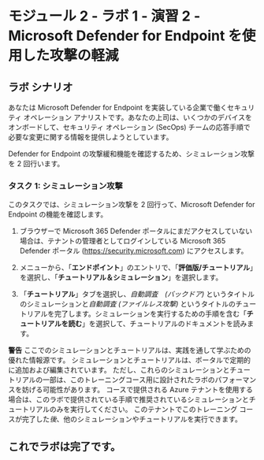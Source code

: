 ﻿# モジュール 2 - ラボ 1 - 演習 2 - Microsoft Defender for Endpoint を使用した攻撃の軽減

## ラボ シナリオ

あなたは Microsoft Defender for Endpoint を実装している企業で働くセキュリティ オペレーション アナリストです。あなたの上司は、いくつかのデバイスをオンボードして、セキュリティ オペレーション (SecOps) チームの応答手順で必要な変更に関する情報を提供しようとしています。

Defender for Endpoint の攻撃緩和機能を確認するため、シミュレーション攻撃を 2 回行います。

### タスク 1: シミュレーション攻撃

このタスクでは、シミュレーション攻撃を 2 回行って、Microsoft Defender for Endpoint の機能を確認します。

1. ブラウザーで Microsoft 365 Defender ポータルにまだアクセスしていない場合は、テナントの管理者としてログインしている Microsoft 365 Defender ポータル (https://security.microsoft.com) にアクセスします。

2. メニューから、「**エンドポイント**」のエントリで、「**評価版/チュートリアル**」を選択し、「**チュートリアル＆シミュレーション**」を選択します。

3. 「**チュートリアル**」タブを選択し、*自動調査　(バックドア)* というタイトルのシミュレーションと*自動調査 (ファイルレス攻撃)* というタイトルのチュートリアルを完了します。シミュレーションを実行するための手順を含む「**チュートリアルを読む**」を選択して、チュートリアルのドキュメントを読みます。 

**警告** ここでのシミュレーションとチュートリアルは、実践を通して学ぶための優れた情報源です。  シミュレーションとチュートリアルは、ポータルで定期的に追加および編集されています。  ただし、これらのシミュレーションとチュートリアルの一部は、このトレーニングコース用に設計されたラボのパフォーマンスを妨げる可能性があります。  コースで提供される Azure テナントを使用する場合は、このラボで提供されている手順で推奨されているシミュレーションとチュートリアルのみを実行してください。  このテナントでこのトレーニング コースが完了した*後*、他のシミュレーションやチュートリアルを実行できます。

## これでラボは完了です。
